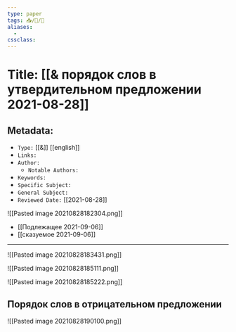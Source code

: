 ```yaml
---
type: paper
tags: 📥️/📜️/📕
aliases:
  - 
cssclass: 
---
```




# Title: **[[& порядок слов в утвердительном предложении 2021-08-28]]**


## Metadata:

- `Type:` [[&]] [[english]]
- `Links:`
- `Author:` 
	- `Notable Authors:` 
- `Keywords:` 
- `Specific Subject:` 
- `General Subject:` 
- `Reviewed Date:` [[2021-08-28]]



![[Pasted image 20210828182304.png]]



- [[Подлежащее 2021-09-06]]
- [[сказуемое 2021-09-06]]

---


![[Pasted image 20210828183431.png]]


![[Pasted image 20210828185111.png]]


![[Pasted image 20210828185222.png]]


## Порядок слов в отрицательном предложении

![[Pasted image 20210828190100.png]]